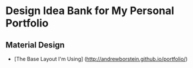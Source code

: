 Design Idea Bank for My Personal Portfolio
===

Material Design
---
  * [The Base Layout I'm Using] (http://andrewborstein.github.io/portfolio/)